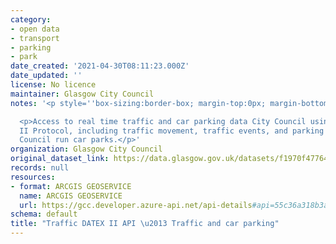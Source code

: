 ```yaml
---
category:
- open data
- transport
- parking
- park
date_created: '2021-04-30T08:11:23.000Z'
date_updated: ''
license: No licence
maintainer: Glasgow City Council
notes: '<p style=''box-sizing:border-box; margin-top:0px; margin-bottom:1rem;''></p>

  <p>Access to real time traffic and car parking data City Council using the DATEX
  II Protocol, including traffic movement, traffic events, and parking volumes at
  Council run car parks.</p>'
organization: Glasgow City Council
original_dataset_link: https://data.glasgow.gov.uk/datasets/f1970f4776484272a05231586522c670
records: null
resources:
- format: ARCGIS GEOSERVICE
  name: ARCGIS GEOSERVICE
  url: https://gcc.developer.azure-api.net/api-details#api=55c36a318b3a0306f0009483&operation=563cea91aab82f1168298575
schema: default
title: "Traffic DATEX II API \u2013 Traffic and car parking"
---
```

